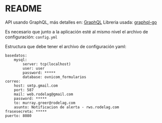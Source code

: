# README
API usando GraphQL, más detalles en: [GraphQL](https://graphql.org/) Libreria usada: [graphql-go](https://github.com/graphql-go/graphql)

Es necesario que junto a la aplicación esté al mismo nivel el archivo de configuración:
`config.yml`

Estructura que debe tener el archivo de configuración yaml:

```console
basedatos:
    mysql:
        server: tcp(localhost)
        user: user
        password: *****
        database: ovnicom_formularios
correo:
    host: smtp.gmail.com
    port: 587
    mail: web.rodelag@gmail.com
    password: *****
    to: murray.greer@rodelag.com
    asunto: Notificacion de alerta - rws.rodelag.com
frasesecreta: *****
puerto: 8080
```